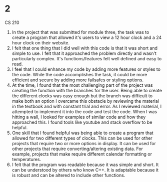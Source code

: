 # 2
CS 210 
1. In the project that was submitted for module three, the task was to create a program that allowed it's users to view a 12 hour clock and a 24 hour clock on their website. 
2. I felt that one thing that I did well with this code is that it was short and simple to use. I felt that it approached the problem directly and wasn't particularly complex. It's functions/features felt well defined and easy to read. 
3. I feel that I could enhance my code by adding more features or styles to the code. While the code accomplishes the task, it could be more efficient and secure by adding more failsafes or styling options.
4. At the time, I found that the most challenging part of the project was creating the function with the branches for the user. Being able to create the different clocks was easy enough but the branch was difficult to make both an option I overcame this obstacle by reviewing the material in the textbook and with constant trial and error. As I reviewed material, I attempted to implement it into the code and test the code. When I was hitting a wall, I looked for examples of similar code and how they approached this. I found tools like youtube and stack overflow to be helpful.
5.  One skill that I found helpful was being able to create a program that allowed for two different types of clocks. This can be used for other projects that require two or more options in display. It can be used for other projects that require converting/altering existing data. For example, projects that make require different calendar formatting or temperatures. 
6. I felt that the program was readable because it was simple and short. It can be understood by others who know C++. It is adaptable because it is robust and can be altered to include other functions.
